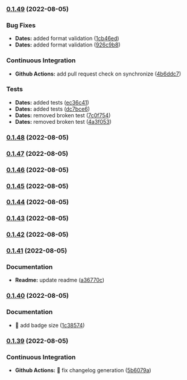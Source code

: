 ### [0.1.49](https://github.com/deveox/humanize/compare/v0.1.48...v0.1.49) (2022-08-05)


### Bug Fixes

* **Dates:** added format validation ([1cb46ed](https://github.com/deveox/humanize/commit/1cb46ed835f817ca8ac35e029a500194b6b80a59))
* **Dates:** added format validation ([926c9b8](https://github.com/deveox/humanize/commit/926c9b852ba140ac88bc435f261acda4b3ce1f45))


### Continuous Integration

* **Github Actions:** add pull request check on synchronize ([4b6ddc7](https://github.com/deveox/humanize/commit/4b6ddc7008354aa9a689817d15424dcc0e20938d))


### Tests

* **Dates:** added tests ([ec36c41](https://github.com/deveox/humanize/commit/ec36c416616ba5d1144714181fb744f49fcf1505))
* **Dates:** added tests ([dc7bce6](https://github.com/deveox/humanize/commit/dc7bce6214476de7b279fbf9bd3972ac2248d1ff))
* **Dates:** removed broken test ([7c0f754](https://github.com/deveox/humanize/commit/7c0f7546482442e721422a3b34d0e3d3bfe8d023))
* **Dates:** removed broken test ([4a3f053](https://github.com/deveox/humanize/commit/4a3f053a5e51d856d567eddfe1817c638ce334c0))


### [0.1.48](https://github.com/deveox/humanize/compare/v0.1.47...v0.1.48) (2022-08-05)


### [0.1.47](https://github.com/deveox/humanize/compare/v0.1.46...v0.1.47) (2022-08-05)


### [0.1.46](https://github.com/deveox/humanize/compare/v0.1.45...v0.1.46) (2022-08-05)


### [0.1.45](https://github.com/deveox/humanize/compare/v0.1.44...v0.1.45) (2022-08-05)


### [0.1.44](https://github.com/deveox/humanize/compare/v0.1.43...v0.1.44) (2022-08-05)


### [0.1.43](https://github.com/deveox/humanize/compare/v0.1.42...v0.1.43) (2022-08-05)


### [0.1.42](https://github.com/deveox/humanize/compare/v0.1.41...v0.1.42) (2022-08-05)


### [0.1.41](https://github.com/deveox/humanize/compare/v0.1.40...v0.1.41) (2022-08-05)


### Documentation

* **Readme:** update readme ([a36770c](https://github.com/deveox/humanize/commit/a36770c821acb8c54c8abfac293339ad60eb7db6))


### [0.1.40](https://github.com/deveox/humanize/compare/v0.1.39...v0.1.40) (2022-08-05)


### Documentation

* :art: add badge size ([1c38574](https://github.com/deveox/humanize/commit/1c38574ea3133933e0ded9fe47c3a79351a7c4ab))


### [0.1.39](https://github.com/deveox/humanize/compare/v0.1.38...v0.1.39) (2022-08-05)


### Continuous Integration

* **Github Actions:** :art: fix changelog generation ([5b6079a](https://github.com/deveox/humanize/commit/5b6079af522b3789bbaf47526844e37441ee0b5c))


